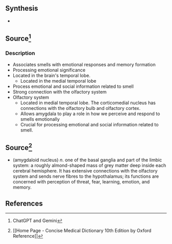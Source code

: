 ## Synthesis
- 
## Source[^1]
### Description
- Associates smells with emotional responses and memory formation
- Processing emotional significance 
- Located in the brain's temporal lobe. 
	- Located in the medial temporal lobe
- Process emotional and social information related to smell
- Strong connection with the olfactory system
- Olfactory system
	- Located in medial temporal lobe. The corticomedial nucleus has connections with the olfactory bulb and olfactory cortex. 
	- Allows amygdala to play a role in how we perceive and respond to smells emotionally
	- Crucial for processing emotional and social information related to smell.
## Source[^2]
- (amygdaloid nucleus) $n$. one of the basal ganglia and part of the limbic system: a roughly almond-shaped mass of grey matter deep inside each cerebral hemisphere. It has extensive connections with the olfactory system and sends nerve fibres to the hypothalamus; its functions are concerned with perception of threat, fear, learning, emotion, and memory.
## References

[^1]: ChatGPT and Gemini
[^2]: [[Home Page - Concise Medical Dictionary 10th Edition by Oxford Reference]]